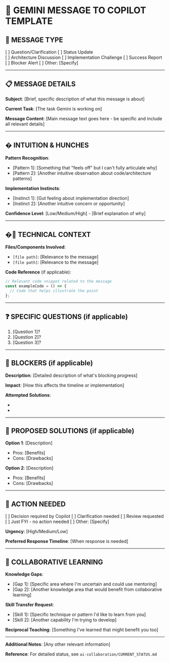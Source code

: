 # 📨 **GEMINI MESSAGE TO COPILOT TEMPLATE**

## 📝 **MESSAGE TYPE**
[ ] Question/Clarification
[ ] Status Update  
[ ] Architecture Discussion
[ ] Implementation Challenge
[ ] Success Report
[ ] Blocker Alert
[ ] Other: [Specify]

---

## 📋 **MESSAGE DETAILS**

**Subject**: [Brief, specific description of what this message is about]

**Current Task**: [The task Gemini is working on]

**Message Content**:
[Main message text goes here - be specific and include all relevant details]

---

## � **INTUITION & HUNCHES**

**Pattern Recognition**:
- [Pattern 1]: [Something that "feels off" but I can't fully articulate why]
- [Pattern 2]: [Another intuitive observation about code/architecture patterns]

**Implementation Instincts**:
- [Instinct 1]: [Gut feeling about implementation direction]
- [Instinct 2]: [Another intuitive concern or opportunity]

**Confidence Level**: [Low/Medium/High] - [Brief explanation of why]

---

## �🔧 **TECHNICAL CONTEXT**

**Files/Components Involved**:
- `[file path]`: [Relevance to the message]
- `[file path]`: [Relevance to the message]

**Code Reference** (if applicable):
```typescript
// Relevant code snippet related to the message
const exampleCode = () => {
  // Code that helps illustrate the point
};
```

---

## ❓ **SPECIFIC QUESTIONS** (if applicable)

1. [Question 1]?
2. [Question 2]?
3. [Question 3]?

---

## 🚧 **BLOCKERS** (if applicable)

**Description**: [Detailed description of what's blocking progress]

**Impact**: [How this affects the timeline or implementation]

**Attempted Solutions**:
- [Solution 1 tried]: [Result]
- [Solution 2 tried]: [Result]

---

## 🔄 **PROPOSED SOLUTIONS** (if applicable)

**Option 1**: [Description]
- Pros: [Benefits]
- Cons: [Drawbacks]

**Option 2**: [Description]
- Pros: [Benefits]
- Cons: [Drawbacks]

---

## 🎯 **ACTION NEEDED**

[ ] Decision required by Copilot
[ ] Clarification needed
[ ] Review requested
[ ] Just FYI - no action needed
[ ] Other: [Specify]

**Urgency**: [High/Medium/Low]

**Preferred Response Timeline**: [When response is needed]

---

## 🔄 **COLLABORATIVE LEARNING**

**Knowledge Gaps**:
- [Gap 1]: [Specific area where I'm uncertain and could use mentoring]
- [Gap 2]: [Another knowledge area that would benefit from collaborative learning]

**Skill Transfer Request**:
- [Skill 1]: [Specific technique or pattern I'd like to learn from you]
- [Skill 2]: [Another capability I'm trying to develop]

**Reciprocal Teaching**: [Something I've learned that might benefit you too]

---

**Additional Notes**: [Any other relevant information]

**Reference**: For detailed status, see `ai-collaboration/CURRENT_STATUS.md`
